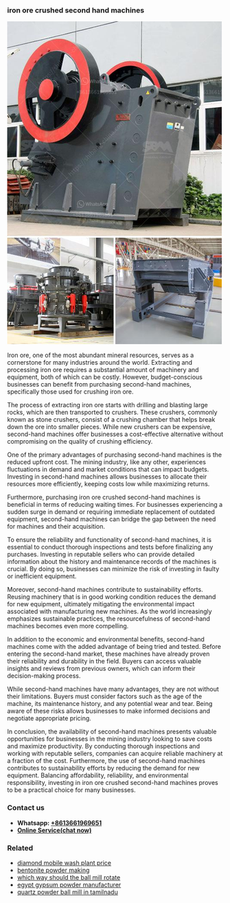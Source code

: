 <h3>iron ore crushed second hand machines</h3><img src='1708322596.jpg' alt=''><p>Iron ore, one of the most abundant mineral resources, serves as a cornerstone for many industries around the world. Extracting and processing iron ore requires a substantial amount of machinery and equipment, both of which can be costly. However, budget-conscious businesses can benefit from purchasing second-hand machines, specifically those used for crushing iron ore.</p><p>The process of extracting iron ore starts with drilling and blasting large rocks, which are then transported to crushers. These crushers, commonly known as stone crushers, consist of a crushing chamber that helps break down the ore into smaller pieces. While new crushers can be expensive, second-hand machines offer businesses a cost-effective alternative without compromising on the quality of crushing efficiency.</p><p>One of the primary advantages of purchasing second-hand machines is the reduced upfront cost. The mining industry, like any other, experiences fluctuations in demand and market conditions that can impact budgets. Investing in second-hand machines allows businesses to allocate their resources more efficiently, keeping costs low while maximizing returns.</p><p>Furthermore, purchasing iron ore crushed second-hand machines is beneficial in terms of reducing waiting times. For businesses experiencing a sudden surge in demand or requiring immediate replacement of outdated equipment, second-hand machines can bridge the gap between the need for machines and their acquisition.</p><p>To ensure the reliability and functionality of second-hand machines, it is essential to conduct thorough inspections and tests before finalizing any purchases. Investing in reputable sellers who can provide detailed information about the history and maintenance records of the machines is crucial. By doing so, businesses can minimize the risk of investing in faulty or inefficient equipment.</p><p>Moreover, second-hand machines contribute to sustainability efforts. Reusing machinery that is in good working condition reduces the demand for new equipment, ultimately mitigating the environmental impact associated with manufacturing new machines. As the world increasingly emphasizes sustainable practices, the resourcefulness of second-hand machines becomes even more compelling.</p><p>In addition to the economic and environmental benefits, second-hand machines come with the added advantage of being tried and tested. Before entering the second-hand market, these machines have already proven their reliability and durability in the field. Buyers can access valuable insights and reviews from previous owners, which can inform their decision-making process.</p><p>While second-hand machines have many advantages, they are not without their limitations. Buyers must consider factors such as the age of the machine, its maintenance history, and any potential wear and tear. Being aware of these risks allows businesses to make informed decisions and negotiate appropriate pricing.</p><p>In conclusion, the availability of second-hand machines presents valuable opportunities for businesses in the mining industry looking to save costs and maximize productivity. By conducting thorough inspections and working with reputable sellers, companies can acquire reliable machinery at a fraction of the cost. Furthermore, the use of second-hand machines contributes to sustainability efforts by reducing the demand for new equipment. Balancing affordability, reliability, and environmental responsibility, investing in iron ore crushed second-hand machines proves to be a practical choice for many businesses.</p><h3>Contact us</h3><ul><li><strong>Whatsapp:&nbsp;<a href="https://wa.me/8613661969651">+8613661969651</a></strong></li><li><a href="https://swt.shibang-china.com/?git&amp;zhl&amp;iron ore crushed second hand machines"><strong>Online Service(chat now)</strong></a></li></ul><h3>Related</h3><ul><li><a href='diamond mobile wash plant price.md'>diamond mobile wash plant price</a></li><li><a href='bentonite powder making.md'>bentonite powder making</a></li><li><a href='which way should the ball mill rotate.md'>which way should the ball mill rotate</a></li><li><a href='egypt gypsum powder manufacturer.md'>egypt gypsum powder manufacturer</a></li><li><a href='quartz powder ball mill in tamilnadu.md'>quartz powder ball mill in tamilnadu</a></li></ul>